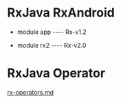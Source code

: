 # RxJava RxAndroid

 - module app ---- Rx-v1.2

 - module rx2 ---- Rx-v2.0

# RxJava Operator

[rx-operators.md](https://github.com/aa86799/RxJavaDemo/blob/master/rx-operators.md)


